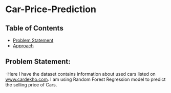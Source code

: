 # Car-Price-Prediction
## Table of Contents
* [Problem Statement](#Problem-Statement)
* [Approach](#Approach)



## Problem Statement:
-Here I have the dataset contains information about used cars listed on www.cardekho.com. I am using Random Forest Regression model to predict the selling price of Cars.
